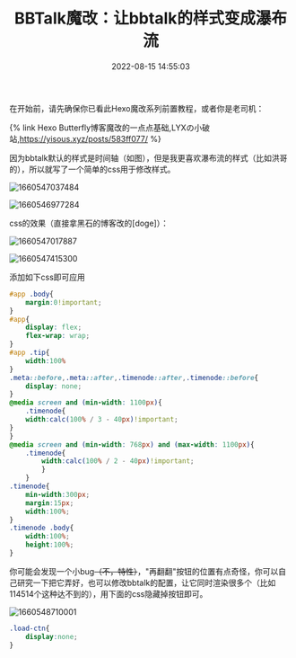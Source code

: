 ﻿---
title: BBTalk魔改：让bbtalk的样式变成瀑布流
abbrlink: '70734559'
date: 2022-08-15 14:55:03
tags:
  - Hexo魔改
  - 干货教程
  - 推荐文章
  - bbtalk
categories:
  - Hexo魔改
cover: https://bu.dusays.com/2022/09/01/63103a7aee588.webp
updated: 2022-09-17 22:28:10
---
在开始前，请先确保你已看此Hexo魔改系列前置教程，或者你是老司机：

{% link Hexo Butterfly博客魔改的一点点基础,LYXの小破站,https://yisous.xyz/posts/583ff077/ %}

因为bbtalk默认的样式是时间轴（如图），但是我更喜欢瀑布流的样式（比如洪哥的），所以就写了一个简单的css用于修改样式。

![1660547037484](https://cdn1.tianli0.top/gh/LYXOfficial/LYXOfficial.github.io/image/bbtalkedit/1660547037484.png)

![1660546977284](https://cdn1.tianli0.top/gh/LYXOfficial/LYXOfficial.github.io/image/bbtalkedit/1660546977284.png)

css的效果（直接拿黑石的博客改的[doge]）：

![1660547017887](https://cdn1.tianli0.top/gh/LYXOfficial/LYXOfficial.github.io/image/bbtalkedit/1660547017887.png)

![1660547415300](https://cdn1.tianli0.top/gh/LYXOfficial/LYXOfficial.github.io/image/bbtalkedit/1660547415300.png)

添加如下css即可应用

```css
#app .body{
    margin:0!important;
}
#app{
    display: flex;
    flex-wrap: wrap;
}
#app .tip{
    width:100%
}
.meta::before,.meta::after,.timenode::after,.timenode::before{
    display: none;
}
@media screen and (min-width: 1100px){
    .timenode{
    width:calc(100% / 3 - 40px)!important;
}
}
@media screen and (min-width: 768px) and (max-width: 1100px){
    .timenode{
        width:calc(100% / 2 - 40px)!important;
        }
    }
.timenode{
    min-width:300px;
    margin:15px;
    width:100%;
}
.timenode .body{
    width:100%;
    height:100%;
}
```

你可能会发现一个小bug~~（不，特性）~~，"再翻翻"按钮的位置有点奇怪，你可以自己研究一下把它弄好，也可以修改bbtalk的配置，让它同时渲染很多个（比如114514个这种达不到的），用下面的css隐藏掉按钮即可。

![1660548710001](https://cdn1.tianli0.top/gh/LYXOfficial/LYXOfficial.github.io/image/bbtalkedit/1660548710001.png)

```css
.load-ctn{
    display:none;
}
```
